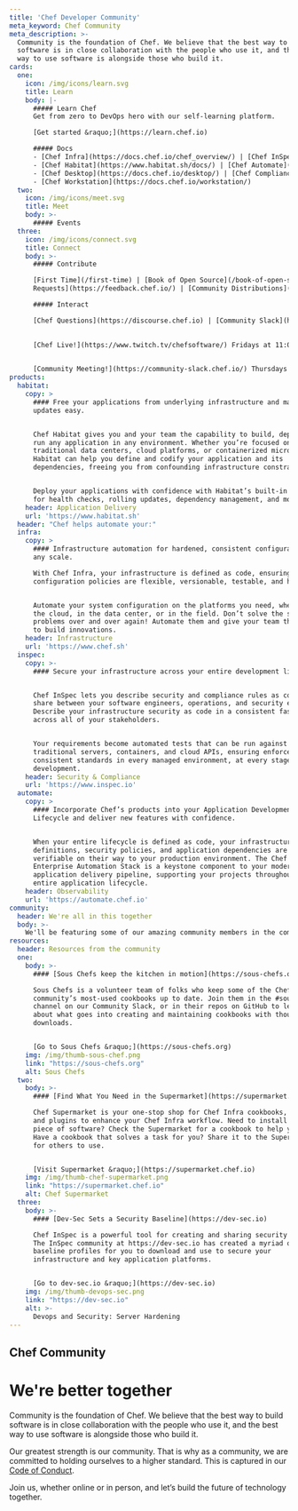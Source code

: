 ```yaml
---
title: 'Chef Developer Community'
meta_keyword: Chef Community
meta_description: >-
  Community is the foundation of Chef. We believe that the best way to build
  software is in close collaboration with the people who use it, and the best
  way to use software is alongside those who build it. 
cards:
  one:
    icon: /img/icons/learn.svg
    title: Learn
    body: |-
      ##### Learn Chef
      Get from zero to DevOps hero with our self-learning platform.

      [Get started &raquo;](https://learn.chef.io)

      ##### Docs
      - [Chef Infra](https://docs.chef.io/chef_overview/) | [Chef InSpec](https://docs.chef.io/inspec/) 
      - [Chef Habitat](https://www.habitat.sh/docs/) | [Chef Automate](https://automate.chef.io/docs/quickstart/) 
      - [Chef Desktop](https://docs.chef.io/desktop/) | [Chef Compliance](https://docs.chef.io/compliance/)
      - [Chef Workstation](https://docs.chef.io/workstation/)
  two:
    icon: /img/icons/meet.svg
    title: Meet
    body: >-
      ##### Events
  three:
    icon: /img/icons/connect.svg
    title: Connect
    body: >-
      ##### Contribute

      [First Time](/first-time) | [Book of Open Source](/book-of-open-source) | [Feature
      Requests](https://feedback.chef.io/) | [Community Distributions](https://github.com/chef/chef-oss-practices/blob/master/distributions/distribution-list.md)

      ##### Interact

      [Chef Questions](https://discourse.chef.io) | [Community Slack](https://community-slack.chef.io/) 

      
      [Chef Live!](https://www.twitch.tv/chefsoftware/) Fridays at 11:00AM PT  

      
      [Community Meeting!](https://community-slack.chef.io/) Thursdays at 9:00AM PT  | #community-meetings in Slack
products:
  habitat:
    copy: >
      #### Free your applications from underlying infrastructure and make
      updates easy.


      Chef Habitat gives you and your team the capability to build, deploy, and
      run any application in any environment. Whether you’re focused on
      traditional data centers, cloud platforms, or containerized microservices,
      Habitat can help you define and codify your application and its
      dependencies, freeing you from confounding infrastructure constraints.


      Deploy your applications with confidence with Habitat’s built-in support
      for health checks, rolling updates, dependency management, and more. 
    header: Application Delivery
    url: 'https://www.habitat.sh'
  header: "Chef helps automate your:"
  infra:
    copy: >
      #### Infrastructure automation for hardened, consistent configuration at
      any scale.

      With Chef Infra, your infrastructure is defined as code, ensuring that
      configuration policies are flexible, versionable, testable, and human-readable. 


      Automate your system configuration on the platforms you need, whether in
      the cloud, in the data center, or in the field. Don’t solve the same
      problems over and over again! Automate them and give your team the ability
      to build innovations.
    header: Infrastructure
    url: 'https://www.chef.sh'
  inspec:
    copy: >-
      #### Secure your infrastructure across your entire development lifecycle.


      Chef InSpec lets you describe security and compliance rules as code to
      share between your software engineers, operations, and security engineers.
      Describe your infrastructure security as code in a consistent fashion
      across all of your stakeholders.


      Your requirements become automated tests that can be run against
      traditional servers, containers, and cloud APIs, ensuring enforced
      consistent standards in every managed environment, at every stage of
      development.
    header: Security & Compliance
    url: 'https://www.inspec.io'
  automate:
    copy: >
      #### Incorporate Chef’s products into your Application Development
      Lifecycle and deliver new features with confidence.


      When your entire lifecycle is defined as code, your infrastructure
      definitions, security policies, and application dependencies are easily
      verifiable on their way to your production environment. The Chef
      Enterprise Automation Stack is a keystone component to your modern
      application delivery pipeline, supporting your projects throughout the
      entire application lifecycle.
    header: Observability
    url: 'https://automate.chef.io'
community:
  header: We're all in this together
  body: >-
    We'll be featuring some of our amazing community members in the coming months, so keep an eye out for updates. If you'd like to share your Chef community story, get in touch at [community@chef.io](mailto:community@chef.io).
resources:
  header: Resources from the community
  one:
    body: >-
      #### [Sous Chefs keep the kitchen in motion](https://sous-chefs.org)

      Sous Chefs is a volunteer team of folks who keep some of the Chef Infra
      community’s most-used cookbooks up to date. Join them in the #sous-chefs
      channel on our Community Slack, or in their repos on GitHub to learn more
      about what goes into creating and maintaining cookbooks with thousands of
      downloads.


      [Go to Sous Chefs &raquo;](https://sous-chefs.org)
    img: /img/thumb-sous-chef.png
    link: "https://sous-chefs.org"
    alt: Sous Chefs
  two:
    body: >-
      #### [Find What You Need in the Supermarket](https://supermarket.chef.io)

      Chef Supermarket is your one-stop shop for Chef Infra cookbooks, tools,
      and plugins to enhance your Chef Infra workflow. Need to install a new
      piece of software? Check the Supermarket for a cookbook to help you out!
      Have a cookbook that solves a task for you? Share it to the Supermarket
      for others to use.


      [Visit Supermarket &raquo;](https://supermarket.chef.io)
    img: /img/thumb-chef-supermarket.png
    link: "https://supermarket.chef.io"
    alt: Chef Supermarket
  three:
    body: >-
      #### [Dev-Sec Sets a Security Baseline](https://dev-sec.io)

      Chef InSpec is a powerful tool for creating and sharing security profiles.
      The InSpec community at https://dev-sec.io has created a myriad of
      baseline profiles for you to download and use to secure your
      infrastructure and key application platforms.


      [Go to dev-sec.io &raquo;](https://dev-sec.io)
    img: /img/thumb-devops-sec.png
    link: "https://dev-sec.io"
    alt: >-
      Devops and Security: Server Hardening
---
```


## Chef Community

# We're better together


Community is the foundation of Chef.  We believe that the best way to build software is in close collaboration with the people who use it, and the best way to use software is alongside those who build it. 
     

Our greatest strength is our community. That is why as a community, we are committed to holding ourselves to a higher standard. This is captured in our [Code of Conduct].


Join us, whether online or in person, and let’s build the future of technology together.




[Code of Conduct]: /code-of-conduct
